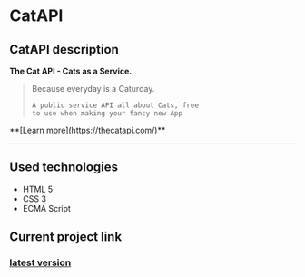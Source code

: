 ﻿# CatAPI


## CatAPI description
**The Cat API - Cats as a Service.**

<blockquote>
    Because everyday is a Caturday.

    A public service API all about Cats, free
    to use when making your fancy new App
</blockquote>
**[Learn more](https://thecatapi.com/)** 

___

## Used technologies  
+ HTML 5
+ CSS 3
+ ECMA Script 

## Current project link

### [latest version](https://test-task-catapi.netlify.app/)
